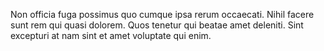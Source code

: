 Non officia fuga possimus quo cumque ipsa rerum occaecati.
Nihil facere sunt rem qui quasi dolorem.
Quos tenetur qui beatae amet deleniti.
Sint excepturi at nam sint et amet voluptate qui enim.